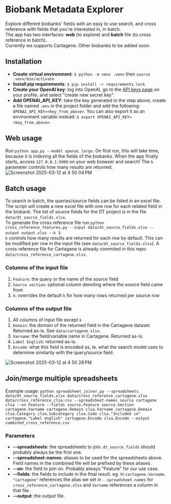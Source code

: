 # Biobank Metadata Explorer
Explore different biobanks' fields with an easy to use search, and cross reference with 
fields that you're interested in, in batch.  
The app has two interfaces: **web** (to explore) and **batch** file (to cross reference in batch).  
Currently we supports Cartagene. Other biobanks to be added soon. 

## Installation
- **Create virtual environment**: `$ python -m venv .venv` then `source .venv/bin/activate`
- **Install pip requirements**: `$ pip install -r requirements.lock`
- **Create your OpenAI key**: log into OpenAI, go to the [API keys page](https://platform.openai.com/settings/organization/api-keys)
on your profile, and select "create new secret key". 
- **Add  OPENAI_API_KEY**: take the key generated in the step above, create a file named `.env` in the project folder and add the following: `OPENAI_API_KEY=<key_from_above>`. You can also export it as an environment variable instead: `$ export OPENAI_API_KEY=<key_from_above>`. 

## Web usage
Run `python app.py --model openai_large`. On first run, this will take time, because 
it is indexing all the fields of the biobanks. When the app finally starts, 
access `127.0.0.1:5000` on your web browser and search! The `k` parameter controls how many results are returned. 
![Screenshot 2025-03-12 at 4 50 04 PM](https://github.com/user-attachments/assets/ff248730-ca76-4329-b6de-628c84880630)

## Batch usage
To search in batch, the queries/source fields can be listed in an excel file. 
The script will create a new excel file with one row for each related field in the biobank. 
The list of source fields for the DT project is in the file `data/dt_source_fields.xlsx`.  
To generate the cross reference file run 
`python cross_reference_features.py --input data/dt_source_fields.xlsx --output output.xlsx --k 3`.  
`k` controls how many results are returned for each row by default. This can be modified per 
row in the input file (see `data/dt_source_fields.xlsx`). 
A cross reference file for Cartagene is already commited in this repo: 
`data/cross_reference_cartagene.xlsx`.   


### Columns of the input file
1. `Feature`: the query or the name of the source field
2. `Source section`: optional column denoting where the source field came from
3. `k`: overrides the default `k` for how many rows returned per source row

### Columns of the output file
1. All columns of input file except `k`
2. `Domain`: the domain of the returned field in the Cartagene dataset. Returned as-is. See `data/cartagene.xlsx`.
3. `Varname`: the field/variable name in Cartagene. Returned as-is. 
4. `Label English`: returned as-is. 
5. `Encode`: what this field is encoded as, ie. what the search model uses to determine similarity with the query/source field. 

![Screenshot 2025-03-12 at 4 50 28 PM](https://github.com/user-attachments/assets/202d3fee-a4eb-450c-b1fe-1ac28d3a83c9)

## Join/merge multiple spreadsheets
Example usage: `python spreadsheet_joiner.py --spreadsheets data/dt_source_fields.xlsx data/cross_reference_cartagene.xlsx data/cross_reference_clsa.csv --spreadsheet-names source cartagene clsa --on Feature --fields source.Feature source.Section cartagene.Varname cartagene.Domain clsa.Varname cartagene.Domain clsa.Category clsa.Subcategory clsa.Code clsa."Included in" cartagene."Label english" cartagene.Encode clsa.Encode --output combined_cross_reference.csv`

### Parameters
- **--spreadsheets**: the spreadsheets to join. `dt_source_fields` should probably always be the first one.
- **--spreadsheet-names**: aliases to be used for the spreadsheets above. Field names in the combined file will be prefixed by these aliases.
- **--on**: the field to join on. Probably always "Feature" for our use case.
- **--fields**: the fields to include in the final result. eg. in `cartagene.Varname`. `"cartagene"` references the alias we set in `--spreadsheet-names` for `cross_reference_cartagene.xlsx` and `Varname` references a column in that file.
- **--output**: the output file. 

